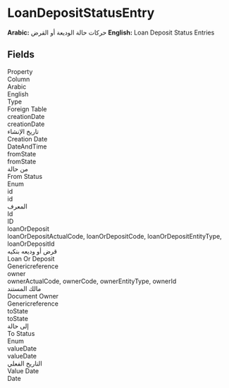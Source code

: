 # LoanDepositStatusEntry
**Arabic:** حركات حالة الوديعة أو القرض
**English:** Loan Deposit Status Entries

<ContentFilter/>

<div class='searchable'>

## Fields

<div class="nama-table">
<div class="row header-row">
<div class="cell">Property</div>
<div class="cell">Column</div>
<div class="cell">Arabic</div>
<div class="cell">English</div>
<div class="cell">Type</div>
<div class="cell">Foreign Table</div>
</div><div class="row searchable" id="creationDate">
<div class="cell" data-label="Property">creationDate</div>
<div class="cell" data-label="Column">creationDate</div>
<div class="cell" data-label="Arabic">تاريخ الإنشاء</div>
<div class="cell" data-label="English">Creation Date</div>
<div class="cell" data-label="Type">DateAndTime</div>

</div>

<div class="row searchable" id="fromState">
<div class="cell" data-label="Property">fromState</div>
<div class="cell" data-label="Column">fromState</div>
<div class="cell" data-label="Arabic"> من حالة</div>
<div class="cell" data-label="English"> From Status</div>
<div class="cell" data-label="Type">Enum</div>

</div>

<div class="row searchable" id="id">
<div class="cell" data-label="Property">id</div>
<div class="cell" data-label="Column">id</div>
<div class="cell" data-label="Arabic">المعرف</div>
<div class="cell" data-label="English">Id</div>
<div class="cell" data-label="Type">ID</div>

</div>

<div class="row searchable" id="loanOrDeposit">
<div class="cell" data-label="Property">loanOrDeposit</div>
<div class="cell gen-ref-column" data-label="Column">loanOrDepositActualCode,  loanOrDepositCode,  loanOrDepositEntityType,  loanOrDepositId</div>
<div class="cell" data-label="Arabic"> قرض أو وديعه بنكيه</div>
<div class="cell" data-label="English"> Loan Or Deposit</div>
<div class="cell" data-label="Type">Genericreference</div>

</div>

<div class="row searchable" id="owner">
<div class="cell" data-label="Property">owner</div>
<div class="cell gen-ref-column" data-label="Column">ownerActualCode,  ownerCode,  ownerEntityType,  ownerId</div>
<div class="cell" data-label="Arabic"> مالك المستند</div>
<div class="cell" data-label="English"> Document Owner</div>
<div class="cell" data-label="Type">Genericreference</div>

</div>

<div class="row searchable" id="toState">
<div class="cell" data-label="Property">toState</div>
<div class="cell" data-label="Column">toState</div>
<div class="cell" data-label="Arabic"> إلى حالة</div>
<div class="cell" data-label="English"> To Status</div>
<div class="cell" data-label="Type">Enum</div>

</div>

<div class="row searchable" id="valueDate">
<div class="cell" data-label="Property">valueDate</div>
<div class="cell" data-label="Column">valueDate</div>
<div class="cell" data-label="Arabic">التاريخ الفعلي</div>
<div class="cell" data-label="English">Value Date</div>
<div class="cell" data-label="Type">Date</div>

</div>


</div>
</div>

